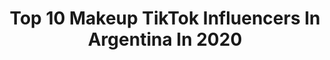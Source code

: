 ---
title: Top 10 Makeup TikTok Influencers In Argentina In 2020
description: >-
  Find top makeup TikTok influencers in Argentina in 2020. Most popular hashtags: #greenscreen #cruelrealidad #rutinaencasa #mujermaravilla.
platform: TikTok
profiles:
  - username: "gla2makeup"
    fullname: >-
      gla2makeup
    location: "Argentina"
    followers: 30056
    engagement: 1231
    commentsToLikes: 0.025001
    id: cka0li8i3r4vi0i78t69xqen7
    verified: false
    hashtags: "#coronatime, #takingoffmakeup, #valentines, #oopchallenge"
  - username: "morelimperiss"
    fullname: >-
      More Limperis
    location: "Argentina"
    followers: 23727
    engagement: 1119
    commentsToLikes: 0.005002
    id: ckai0op1t8idb0i78swxwl0kt
    verified: false
    hashtags: "#amigas, #edit, #tattoo, #lips"
  - username: "steph_scali"
    fullname: >-
      Steph 🦋
    location: "Argentina"
    followers: 254491
    engagement: 2575
    commentsToLikes: 0.020105
    id: ck9sjqmv350nw0j7829y064gh
    verified: true
    hashtags: "#dance, #delineado, #cosplay, #meme"
  - username: "cande.copello"
    fullname: >-
      Cande Copello
    location: "Argentina"
    followers: 3197778
    engagement: 2358
    commentsToLikes: 0.009620
    id: ck8qgjngw153t0j78ahil9agp
    verified: true
    hashtags: "#tutorial, #medico, #learnontiktok, #recetafacil"
  - username: "queenpadme_"
    fullname: >-
      Celeste✨
    location: "Argentina"
    followers: 66606
    engagement: 2016
    commentsToLikes: 0.015549
    id: ck8sbvxw48b820j78n58eqyqr
    verified: false
    hashtags: "#eyeliner, #mermaid, #mermaidmakeup, #makemefamous"
  - username: "bronze._mermaid"
    fullname: >-
      ale 
    location: "Argentina"
    followers: 113168
    engagement: 1738
    commentsToLikes: 0.029114
    id: ckan4svj5bqn80i78xlcgp86z
    verified: false
    hashtags: "#recetas, #monstersinc, #colores, #dinoday"
  - username: "cande.fuentes"
    fullname: >-
      cande
    location: "Argentina"
    followers: 30606
    engagement: 1842
    commentsToLikes: 0.025056
    id: ck8ozzxqteg710j78ymgjj48y
    verified: false
    hashtags: "#beautyhacks, #foxyeyes, #fotografo, #chile"
  - username: "clariamado"
    fullname: >-
      Clari Amado
    location: "Argentina"
    followers: 55830
    engagement: 1019
    commentsToLikes: 0.008765
    id: ck8fc1xpl628t0j78855lpb6e
    verified: false
    hashtags: "#morph, #loserschallenge, #hair, #tp"
  - username: "mariela.kawaii"
    fullname: >-
      Mariela Fernández
    location: "Argentina"
    followers: 10178
    engagement: 477
    commentsToLikes: 0.049896
    id: cka0jbwflhfpm0i78lu9smhh3
    verified: false
    hashtags: "#dyehair, #tateti, #sofiklei, #bubblemask"
  - username: "costaokis"
    fullname: >-
      costaokis
    location: "Argentina"
    followers: 27869
    engagement: 864
    commentsToLikes: 0.019946
    id: cka0uajyutdnb0i78torn2b5s
    verified: false
    hashtags: "#killy, #encerrada, #esmejorpedirperdonquepermiso, #lizy"
---